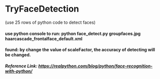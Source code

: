 # TryFaceDetection
(use 25 rows of python code to detect faces)


#### use python console to run: python face_detect.py groupfaces.jpg haarcascade_frontalface_default.xml
#### found: by change the value of scaleFactor, the accuracy of detecting will be changed.


##### Reference Link: https://realpython.com/blog/python/face-recognition-with-python/ 
